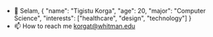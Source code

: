 - 👋 Selam,
{
  "name": "Tigistu Korga",
  "age": 20,
  "major": "Computer Science",
  "interests": ["healthcare", "design", "technology"]
}
- 📫 How to reach me korgat@whitman.edu

<!---
tigistu-d/tigistu-d is a ✨ special ✨ repository because its `README.md` (this file) appears on your GitHub profile.
You can click the Preview link to take a look at your changes.
--->
